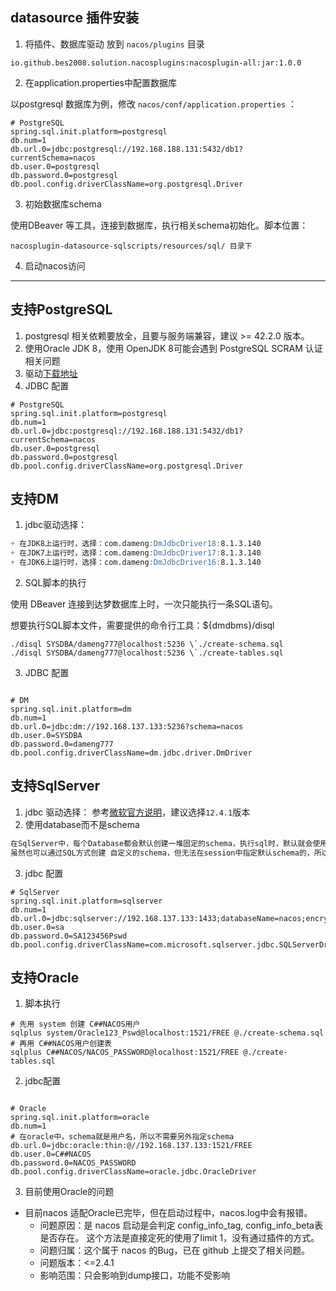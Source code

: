 ## datasource 插件安装
1. 将插件、数据库驱动 放到 `nacos/plugins` 目录
```text
io.github.bes2008.solution.nacosplugins:nacosplugin-all:jar:1.0.0           
```

2. 在application.properties中配置数据库

以postgresql 数据库为例，修改 `nacos/conf/application.properties` ：
```properties
# PostgreSQL
spring.sql.init.platform=postgresql
db.num=1
db.url.0=jdbc:postgresql://192.168.188.131:5432/db1?currentSchema=nacos
db.user.0=postgresql
db.password.0=postgresql
db.pool.config.driverClassName=org.postgresql.Driver
```

3. 初始数据库schema

使用DBeaver 等工具，连接到数据库，执行相关schema初始化。脚本位置：
```text
nacosplugin-datasource-sqlscripts/resources/sql/ 目录下
```
4. 启动nacos访问

---

## 支持PostgreSQL
1. postgresql 相关依赖要放全，且要与服务端兼容，建议 >= 42.2.0 版本。
2. 使用Oracle JDK 8，使用 OpenJDK 8可能会遇到 PostgreSQL SCRAM 认证相关问题
3. 驱动[下载地址](https://mvnrepository.com/artifact/org.postgresql/postgresql)
4. JDBC 配置
```properties
# PostgreSQL
spring.sql.init.platform=postgresql
db.num=1
db.url.0=jdbc:postgresql://192.168.188.131:5432/db1?currentSchema=nacos
db.user.0=postgresql
db.password.0=postgresql
db.pool.config.driverClassName=org.postgresql.Driver
```

## 支持DM
1. jdbc驱动选择：
```markdown
+ 在JDK8上运行时，选择：com.dameng:DmJdbcDriver18:8.1.3.140
+ 在JDK7上运行时，选择：com.dameng:DmJdbcDriver17:8.1.3.140
+ 在JDK6上运行时，选择：com.dameng:DmJdbcDriver16:8.1.3.140
```
2. SQL脚本的执行

使用 DBeaver 连接到达梦数据库上时，一次只能执行一条SQL语句。

想要执行SQL脚本文件，需要提供的命令行工具：${dmdbms}/disql

```shell
./disql SYSDBA/dameng777@localhost:5236 \`./create-schema.sql
./disql SYSDBA/dameng777@localhost:5236 \`./create-tables.sql
```
3. JDBC 配置
```properties

# DM
spring.sql.init.platform=dm
db.num=1
db.url.0=jdbc:dm://192.168.137.133:5236?schema=nacos
db.user.0=SYSDBA
db.password.0=dameng777
db.pool.config.driverClassName=dm.jdbc.driver.DmDriver

```

## 支持SqlServer
1. jdbc 驱动选择：
参考[微软官方说明](https://learn.microsoft.com/zh-cn/sql/connect/jdbc/microsoft-jdbc-driver-for-sql-server-support-matrix?view=sql-server-ver16)，建议选择`12.4.1`版本
2. 使用database而不是schema
```markdown
在SqlServer中，每个Database都会默认创建一堆固定的schema，执行sql时，默认就会使用一个名为 dbo的schema。
虽然也可以通过SQL方式创建 自定义的schema，但无法在session中指定默认schema的，所以不要使用schema，而是使用database。
```

3. jdbc 配置
```properties
# SqlServer
spring.sql.init.platform=sqlserver
db.num=1
db.url.0=jdbc:sqlserver://192.168.137.133:1433;databaseName=nacos;encrypt=false
db.user.0=sa
db.password.0=SA123456Pswd
db.pool.config.driverClassName=com.microsoft.sqlserver.jdbc.SQLServerDriver
```   

## 支持Oracle
1. 脚本执行
```shell
# 先用 system 创建 C##NACOS用户
sqlplus system/Oracle123_Pswd@localhost:1521/FREE @./create-schema.sql
# 再用 C##NACOS用户创建表
sqlplus C##NACOS/NACOS_PASSWORD@localhost:1521/FREE @./create-tables.sql
```
2. jdbc配置
```properties

# Oracle
spring.sql.init.platform=oracle
db.num=1
# 在oracle中，schema就是用户名，所以不需要另外指定schema
db.url.0=jdbc:oracle:thin:@//192.168.137.133:1521/FREE
db.user.0=C##NACOS
db.password.0=NACOS_PASSWORD
db.pool.config.driverClassName=oracle.jdbc.OracleDriver

```

3. 目前使用Oracle的问题
  + 目前nacos 适配Oracle已完毕，但在启动过程中，nacos.log中会有报错。
    + 问题原因：是 nacos 启动是会判定 config_info_tag, config_info_beta表是否存在。 这个方法是直接定死的使用了limit 1，没有通过插件的方式。
    + 问题归属：这个属于 nacos 的Bug，已在 github 上提交了相关问题。
    + 问题版本：<=2.4.1
    + 影响范围：只会影响到dump接口，功能不受影响
